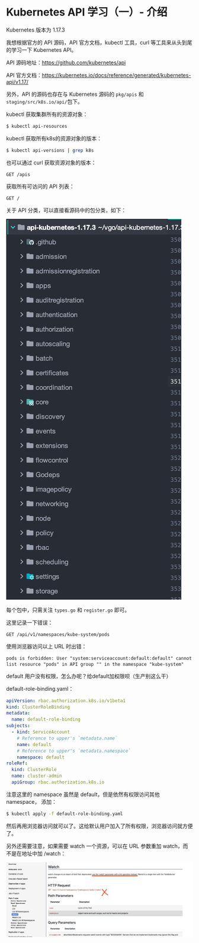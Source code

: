 # Kubernetes API 学习（一）- 介绍

Kubernetes 版本为 1.17.3

我想根据官方的 API 源码，API 官方文档，kubectl 工具，curl 等工具来从头到尾的学习一下 Kubernetes API。

API 源码地址：https://github.com/kubernetes/api

API 官方文档：https://kubernetes.io/docs/reference/generated/kubernetes-api/v1.17/

另外，API 的源码也存在与 Kubernetes 源码的 `pkg/apis`  和 `staging/src/k8s.io/api/`包下。

kubectl 获取集群所有的资源对象：

```bash
$ kubectl api-resources
```

kubectl 获取所有k8s的资源对象的版本：

```bash
$ kubectl api-versions | grep k8s
```

也可以通过 curl 获取资源对象的版本：

```http
GET /apis
```

获取所有可访问的 API 列表：

```http
GET /
```



关于 API 分类，可以直接看源码中的包分类，如下：

![image-20200312201423139](../../../resource/image-20200312201423139.png)

 每个包中，只需关注 `types.go` 和 `register.go` 即可。



这里记录一下错误：

```http
GET /api/v1/namespaces/kube-system/pods
```

使用浏览器访问以上 URL 时出错：

```
pods is forbidden: User "system:serviceaccount:default:default" cannot list resource "pods" in API group "" in the namespace "kube-system"
```

default 用户没有权限，怎么办呢？给default加权限呗（生产别这么干）

default-role-binding.yaml：

```yaml
apiVersion: rbac.authorization.k8s.io/v1beta1
kind: ClusterRoleBinding
metadata:
  name: default-role-binding
subjects:
  - kind: ServiceAccount
    # Reference to upper's `metadata.name`
    name: default
    # Reference to upper's `metadata.namespace`
    namespace: default
roleRef:
  kind: ClusterRole
  name: cluster-admin
  apiGroup: rbac.authorization.k8s.io
```

注意这里的 namespace 虽然是 default，但是依然有权限访问其他 namespace，  添加：

```bash
$ kubectl apply -f default-role-binding.yaml
```

然后再用浏览器访问就可以了。这给默认用户加入了所有权限，浏览器访问就方便了。





另外还需要注意，如果需要 watch 一个资源，可以在 URL 参数重加 watch，而不是在地址中加 /watch：

![image-20200317143840202](../../../resource/image-20200317143840202.png)



